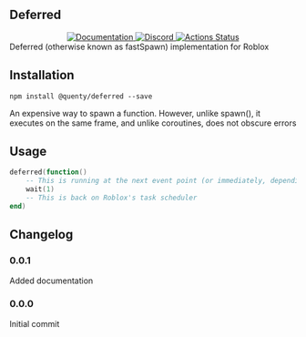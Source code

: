 ## Deferred
<div align="center">
  <a href="http://quenty.github.io/api/">
    <img src="https://img.shields.io/badge/docs-website-green.svg" alt="Documentation" />
  </a>
  <a href="https://discord.gg/mhtGUS8">
    <img src="https://img.shields.io/badge/discord-nevermore-blue.svg" alt="Discord" />
  </a>
  <a href="https://github.com/Quenty/NevermoreEngine/actions">
    <img src="https://github.com/Quenty/NevermoreEngine/workflows/luacheck/badge.svg" alt="Actions Status" />
  </a>
</div>
Deferred (otherwise known as fastSpawn) implementation for Roblox

## Installation
```
npm install @quenty/deferred --save
```

An expensive way to spawn a function. However, unlike spawn(), it executes on the same frame, and unlike coroutines, does not obscure errors


## Usage
```lua
deferred(function()
	-- This is running at the next event point (or immediately, depending on event mode)
	wait(1)
	-- This is back on Roblox's task scheduler
end)
```
## Changelog

### 0.0.1
Added documentation

### 0.0.0
Initial commit